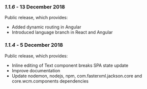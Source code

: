 ### *1.1.6* - 13 December 2018

Public release, which provides:
* Added dynamic routing in Angular
* Introduced language branch in React and Angular

### *1.1.4* - 5 December 2018

Public release, which provides:
 * Inline editing of Text component breaks SPA state update
 * Improve documentation
 * Update nodemon, nodejs, npm, com.fasterxml.jackson.core and core.wcm.components dependencies

